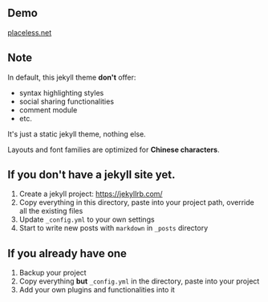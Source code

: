 ## Demo

[placeless.net](http://placeless.net)



## Note

In default, this jekyll theme **don't** offer:

- syntax highlighting styles
- social sharing functionalities
- comment module
- etc.

It's just a static jekyll theme, nothing else.

Layouts and font families are optimized for **Chinese characters**.



## If you don't have a jekyll site yet.

1. Create a jekyll project: https://jekyllrb.com/
2. Copy everything in this directory, paste into your project path, override all the existing files
3. Update `_config.yml` to your own settings
4. Start to write new posts with `markdown` in `_posts` directory



## If you already have one

1. Backup your project
2. Copy everything **but** `_config.yml` in the directory, paste into your project
3. Add your own plugins and functionalities into it